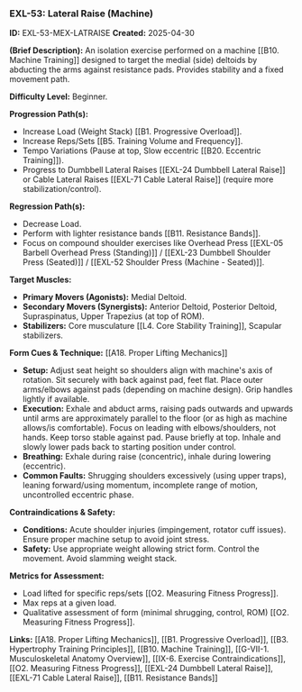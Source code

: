 ### **EXL-53: Lateral Raise (Machine)**

**ID:** EXL-53-MEX-LATRAISE **Created:** 2025-04-30

**(Brief Description):** An isolation exercise performed on a machine [[B10. Machine Training]] designed to target the medial (side) deltoids by abducting the arms against resistance pads. Provides stability and a fixed movement path.

**Difficulty Level:** Beginner.

**Progression Path(s):**

- Increase Load (Weight Stack) [[B1. Progressive Overload]].
- Increase Reps/Sets [[B5. Training Volume and Frequency]].
- Tempo Variations (Pause at top, Slow eccentric [[B20. Eccentric Training]]).
- Progress to Dumbbell Lateral Raises [[EXL-24 Dumbbell Lateral Raise]] or Cable Lateral Raises [[EXL-71 Cable Lateral Raise]] (require more stabilization/control).

**Regression Path(s):**

- Decrease Load.
- Perform with lighter resistance bands [[B11. Resistance Bands]].
- Focus on compound shoulder exercises like Overhead Press [[EXL-05 Barbell Overhead Press (Standing)]] / [[EXL-23 Dumbbell Shoulder Press (Seated)]] / [[EXL-52 Shoulder Press (Machine - Seated)]].

**Target Muscles:**

- **Primary Movers (Agonists):** Medial Deltoid.
- **Secondary Movers (Synergists):** Anterior Deltoid, Posterior Deltoid, Supraspinatus, Upper Trapezius (at top of ROM).
- **Stabilizers:** Core musculature [[L4. Core Stability Training]], Scapular stabilizers.

**Form Cues & Technique:** [[A18. Proper Lifting Mechanics]]

- **Setup:** Adjust seat height so shoulders align with machine's axis of rotation. Sit securely with back against pad, feet flat. Place outer arms/elbows against pads (depending on machine design). Grip handles lightly if available.
- **Execution:** Exhale and abduct arms, raising pads outwards and upwards until arms are approximately parallel to the floor (or as high as machine allows/is comfortable). Focus on leading with elbows/shoulders, not hands. Keep torso stable against pad. Pause briefly at top. Inhale and slowly lower pads back to starting position under control.
- **Breathing:** Exhale during raise (concentric), inhale during lowering (eccentric).
- **Common Faults:** Shrugging shoulders excessively (using upper traps), leaning forward/using momentum, incomplete range of motion, uncontrolled eccentric phase.

**Contraindications & Safety:**

- **Conditions:** Acute shoulder injuries (impingement, rotator cuff issues). Ensure proper machine setup to avoid joint stress.
- **Safety:** Use appropriate weight allowing strict form. Control the movement. Avoid slamming weight stack.

**Metrics for Assessment:**

- Load lifted for specific reps/sets [[O2. Measuring Fitness Progress]].
- Max reps at a given load.
- Qualitative assessment of form (minimal shrugging, control, ROM) [[O2. Measuring Fitness Progress]].

**Links:** [[A18. Proper Lifting Mechanics]], [[B1. Progressive Overload]], [[B3. Hypertrophy Training Principles]], [[B10. Machine Training]], [[G-VII-1. Musculoskeletal Anatomy Overview]], [[IX-6. Exercise Contraindications]], [[O2. Measuring Fitness Progress]], [[EXL-24 Dumbbell Lateral Raise]], [[EXL-71 Cable Lateral Raise]], [[B11. Resistance Bands]]
